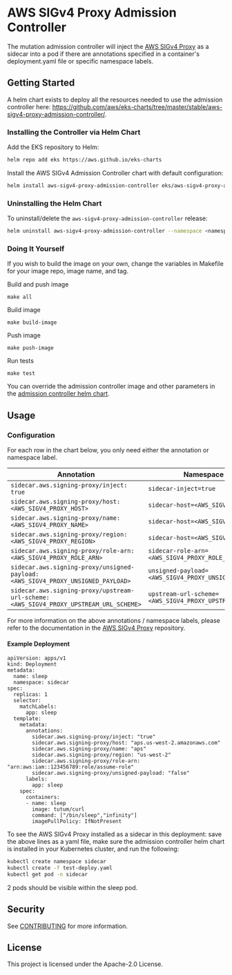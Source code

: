 # AWS SIGv4 Proxy Admission Controller

The mutation admission controller will inject the [AWS SIGv4 Proxy](https://github.com/awslabs/aws-sigv4-proxy) as a sidecar into a pod if there are annotations specified in a container's deployment.yaml file or specific namespace labels.

## Getting Started

A helm chart exists to deploy all the resources needed to use the admission controller here: https://github.com/aws/eks-charts/tree/master/stable/aws-sigv4-proxy-admission-controller/.

### Installing the Controller via Helm Chart

Add the EKS repository to Helm:

```bash
helm repo add eks https://aws.github.io/eks-charts
```

Install the AWS SIGv4 Admission Controller chart with default configuration:

```bash
helm install aws-sigv4-proxy-admission-controller eks/aws-sigv4-proxy-admission-controller --namespace <namespace>
```

### Uninstalling the Helm Chart

To uninstall/delete the `aws-sigv4-proxy-admission-controller` release:

```bash
helm uninstall aws-sigv4-proxy-admission-controller --namespace <namespace>
```

### Doing It Yourself

If you wish to build the image on your own, change the variables in Makefile for your image repo, image name, and tag.

Build and push image
```
make all
```

Build image
```
make build-image
```

Push image
```
make push-image
```

Run tests
```
make test
```

You can override the admission controller image and other parameters in the [admission controller helm chart](https://github.com/aws/eks-charts/tree/master/stable/aws-sigv4-proxy-admission-controller).

## Usage

### Configuration

For each row in the chart below, you only need either the annotation or namespace label.

| Annotation | Namespace Label | Required
| - | - | -
| `sidecar.aws.signing-proxy/inject: true` | `sidecar-inject=true` | ✔
| `sidecar.aws.signing-proxy/host: <AWS_SIGV4_PROXY_HOST>` | `sidecar-host=<AWS_SIGV4_PROXY_HOST>` | ✔
| `sidecar.aws.signing-proxy/name: <AWS_SIGV4_PROXY_NAME>` | `sidecar-host=<AWS_SIGV4_PROXY_NAME>` |
| `sidecar.aws.signing-proxy/region: <AWS_SIGV4_PROXY_REGION>` | `sidecar-host=<AWS_SIGV4_PROXY_REGION>` |
| `sidecar.aws.signing-proxy/role-arn: <AWS_SIGV4_PROXY_ROLE_ARN>` | `sidecar-role-arn=<AWS_SIGV4_PROXY_ROLE_ARN>` |
| `sidecar.aws.signing-proxy/unsigned-payload: <AWS_SIGV4_PROXY_UNSIGNED_PAYLOAD>` | `unsigned-payload=<AWS_SIGV4_PROXY_UNSIGNED_PAYLOAD>` |
| `sidecar.aws.signing-proxy/upstream-url-scheme: <AWS_SIGV4_PROXY_UPSTREAM_URL_SCHEME>` | `upstream-url-scheme=<AWS_SIGV4_PROXY_UPSTREAM_URL_SCHEME>` |

For more information on the above annotations / namespace labels, please refer to the documentation in the [AWS SIGv4 Proxy](https://github.com/awslabs/aws-sigv4-proxy) repository.

#### Example Deployment
```
apiVersion: apps/v1
kind: Deployment
metadata:
  name: sleep
  namespace: sidecar
spec:
  replicas: 1
  selector:
    matchLabels:
      app: sleep
  template:
    metadata:
      annotations:
        sidecar.aws.signing-proxy/inject: "true"
        sidecar.aws.signing-proxy/host: "aps.us-west-2.amazonaws.com"
        sidecar.aws.signing-proxy/name: "aps"
        sidecar.aws.signing-proxy/region: "us-west-2"
        sidecar.aws.signing-proxy/role-arn: "arn:aws:iam::123456789:role/assume-role"
        sidecar.aws.signing-proxy/unsigned-payload: "false"
      labels:
        app: sleep
    spec:
      containers:
      - name: sleep
        image: tutum/curl
        command: ["/bin/sleep","infinity"]
        imagePullPolicy: IfNotPresent
```

To see the AWS SIGv4 Proxy installed as a sidecar in this deployment: save the above lines as a yaml file, make sure the admission controller helm chart is installed in your Kubernetes cluster, and run the following:

```bash
kubectl create namespace sidecar
kubectl create -f test-deploy.yaml
kubectl get pod -n sidecar
```

2 pods should be visible within the sleep pod.

## Security

See [CONTRIBUTING](CONTRIBUTING.md#security-issue-notifications) for more information.

## License

This project is licensed under the Apache-2.0 License.
